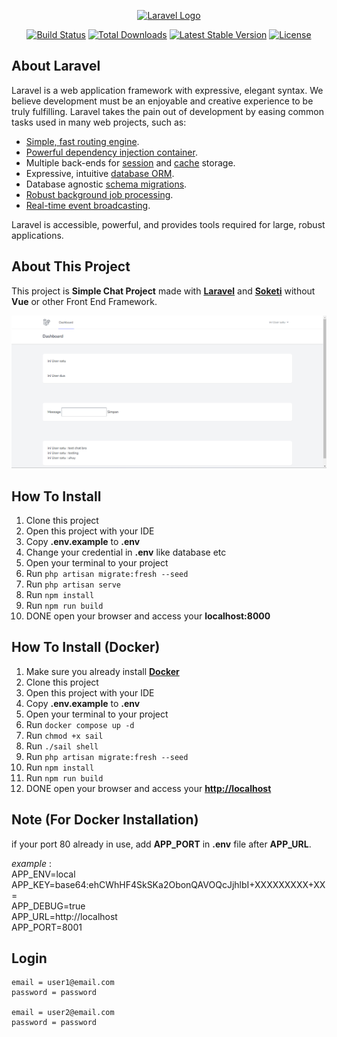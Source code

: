 <p align="center"><a href="https://laravel.com" target="_blank"><img src="https://raw.githubusercontent.com/laravel/art/master/logo-lockup/5%20SVG/2%20CMYK/1%20Full%20Color/laravel-logolockup-cmyk-red.svg" width="400" alt="Laravel Logo"></a></p>

<p align="center">
<a href="https://travis-ci.org/laravel/framework"><img src="https://travis-ci.org/laravel/framework.svg" alt="Build Status"></a>
<a href="https://packagist.org/packages/laravel/framework"><img src="https://img.shields.io/packagist/dt/laravel/framework" alt="Total Downloads"></a>
<a href="https://packagist.org/packages/laravel/framework"><img src="https://img.shields.io/packagist/v/laravel/framework" alt="Latest Stable Version"></a>
<a href="https://packagist.org/packages/laravel/framework"><img src="https://img.shields.io/packagist/l/laravel/framework" alt="License"></a>
</p>

## About Laravel

Laravel is a web application framework with expressive, elegant syntax. We believe development must be an enjoyable and creative experience to be truly fulfilling. Laravel takes the pain out of development by easing common tasks used in many web projects, such as:

- [Simple, fast routing engine](https://laravel.com/docs/routing).
- [Powerful dependency injection container](https://laravel.com/docs/container).
- Multiple back-ends for [session](https://laravel.com/docs/session) and [cache](https://laravel.com/docs/cache) storage.
- Expressive, intuitive [database ORM](https://laravel.com/docs/eloquent).
- Database agnostic [schema migrations](https://laravel.com/docs/migrations).
- [Robust background job processing](https://laravel.com/docs/queues).
- [Real-time event broadcasting](https://laravel.com/docs/broadcasting).

Laravel is accessible, powerful, and provides tools required for large, robust applications.

## About This Project

This project is **Simple Chat Project** made with **[Laravel](https://laravel.com)** and **[Soketi](Soketi)** without **Vue** or other Front End Framework. 

<img src="readme/Chat.png">

## How To Install

1. Clone this project
2. Open this project with your IDE
3. Copy **.env.example** to **.env**
4. Change your credential in **.env** like database etc
5. Open your terminal to your project
6. Run ```php artisan migrate:fresh --seed```
7. Run ```php artisan serve```
8. Run ```npm install```
8. Run ```npm run build```
9. DONE open your browser and access your **localhost:8000**

## How To Install (Docker)

1. Make sure you already install **[Docker](https://docs.docker.com/)**
2. Clone this project
3. Open this project with your IDE
4. Copy **.env.example** to **.env**
5. Open your terminal to your project
6. Run ```docker compose up -d```
7. Run ```chmod +x sail```
8. Run ```./sail shell```
9. Run ```php artisan migrate:fresh --seed```
10. Run ```npm install```
11. Run ```npm run build```
12. DONE open your browser and access your **[http://localhost](http://localhost)**

## Note (For Docker Installation)

if your port 80 already in use, add **APP_PORT** in **.env** file after **APP_URL**.

*example* :<br/>
APP_ENV=local<br/>
APP_KEY=base64:ehCWhHF4SkSKa2ObonQAVOQcJjhlbI+XXXXXXXXX+XX=<br/>
APP_DEBUG=true<br/>
APP_URL=http://localhost<br/>
APP_PORT=8001<br/>

## Login

    email = user1@email.com
    password = password

    email = user2@email.com
    password = password